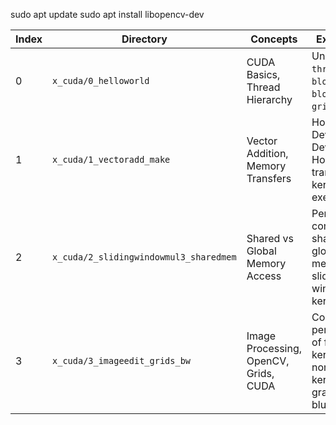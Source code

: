 sudo apt update
sudo apt install libopencv-dev


| Index | Directory                          | Concepts                          | Explorations                                                                 |
|-------|------------------------------------|------------------------------------|------------------------------------------------------------------------------|
| 0     | `x_cuda/0_helloworld`             | CUDA Basics, Thread Hierarchy     | Understanding `threadIdx`, `blockIdx`, `blockDim`, and `gridDim`.            |
| 1     | `x_cuda/1_vectoradd_make`         | Vector Addition, Memory Transfers | Host-to-Device and Device-to-Host memory transfers, kernel execution.        |
| 2     | `x_cuda/2_slidingwindowmul3_sharedmem` | Shared vs Global Memory Access    | Performance comparison of shared vs global memory for sliding window kernels.|
| 3     | `x_cuda/3_imageedit_grids_bw`     | Image Processing, OpenCV, Grids, CUDA    | Compare performance of fused kernel with non-fused kernel for grayscale and blur kernels.               |

